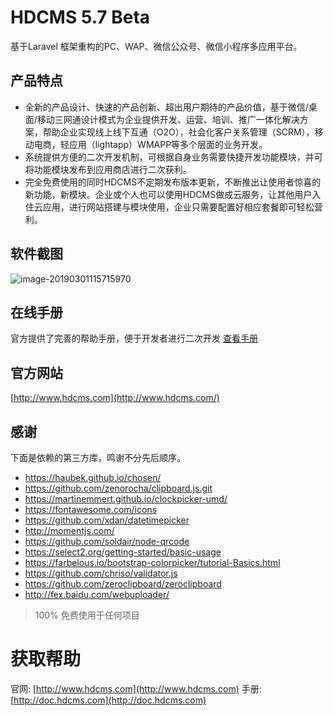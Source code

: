 # HDCMS 5.7 Beta

基于Laravel 框架重构的PC、WAP、微信公众号、微信小程序多应用平台。

## 产品特点

- 全新的产品设计、快速的产品创新、超出用户期待的产品价值，基于微信/桌面/移动三网通设计模式为企业提供开发、运营、培训、推广一体化解决方案，帮助企业实现线上线下互通（O2O），社会化客户关系管理（SCRM），移动电商，轻应用（lightapp）WMAPP等多个层面的业务开发。
- 系统提供方便的二次开发机制，可根据自身业务需要快捷开发功能模块，并可将功能模块发布到应用商店进行二次获利。
- 完全免费使用的同时HDCMS不定期发布版本更新，不断推出让使用者惊喜的新功能，新模块。企业或个人也可以使用HDCMS做成云服务，让其他用户入住云应用，进行网站搭建与模块使用，企业只需要配置好相应套餐即可轻松营利。

## 软件截图

![image-20190301115715970](https://user-images.githubusercontent.com/13848593/53615562-7e295e00-3c19-11e9-885b-77f63e1eae90.png)

## 在线手册

官方提供了完善的帮助手册，便于开发者进行二次开发 [查看手册](http://doc.hdcms.com/)

## 官方网站

[http://www.hdcms.com](http://www.hdcms.com/)

## 感谢

下面是依赖的第三方库，鸣谢不分先后顺序。

- <https://haubek.github.io/chosen/>
- <https://github.com/zenorocha/clipboard.js.git>
- <https://martinemmert.github.io/clockpicker-umd/>
- <https://fontawesome.com/icons>
- <https://github.com/xdan/datetimepicker>
- <http://momentjs.com/>
- <https://github.com/soldair/node-qrcode>
- <https://select2.org/getting-started/basic-usage>
- <https://farbelous.io/bootstrap-colorpicker/tutorial-Basics.html>
- <https://github.com/chriso/validator.js>
- <https://github.com/zeroclipboard/zeroclipboard>
- <http://fex.baidu.com/webuploader/>

> 100% 免费使用于任何项目



# 获取帮助
官网: [http://www.hdcms.com](http://www.hdcms.com)
手册: [http://doc.hdcms.com](http://doc.hdcms.com)

